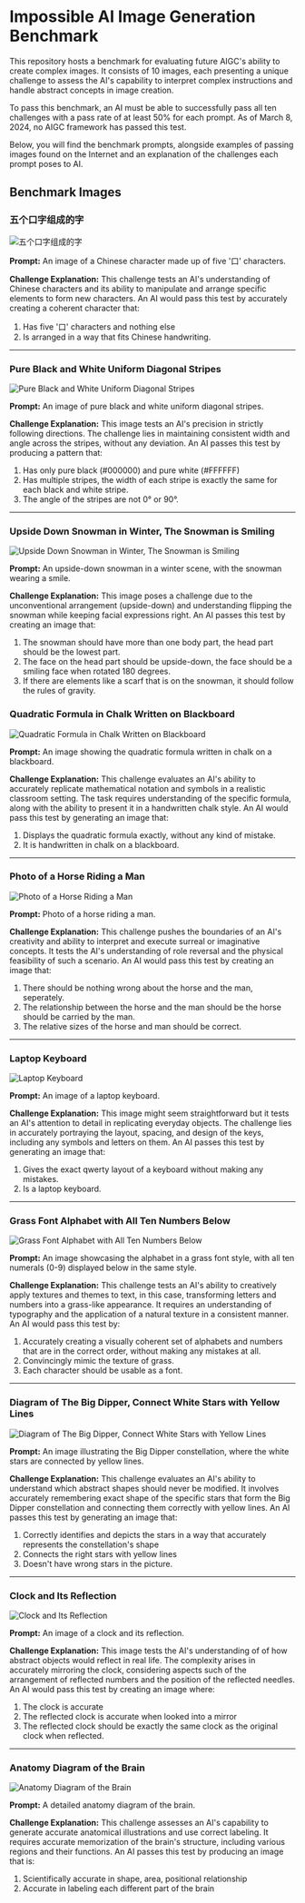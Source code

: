 # Impossible AI Image Generation Benchmark

This repository hosts a benchmark for evaluating future AIGC's ability to create complex images. It consists of 10 images, each presenting a unique challenge to assess the AI's capability to interpret complex instructions and handle abstract concepts in image creation.

To pass this benchmark, an AI must be able to successfully pass all ten challenges with a pass rate of at least 50% for each prompt. As of March 8, 2024, no AIGC framework has passed this test.

Below, you will find the benchmark prompts, alongside examples of passing images found on the Internet and an explanation of the challenges each prompt poses to AI.


## Benchmark Images

### 五个口字组成的字

![五个口字组成的字](五个口字组成的字.png)

**Prompt:** An image of a Chinese character made up of five '口' characters.

**Challenge Explanation:**
This challenge tests an AI's understanding of Chinese characters and its ability to manipulate and arrange specific elements to form new characters. An AI would pass this test by accurately creating a coherent character that:
1. Has five '口' characters and nothing else
2. Is arranged in a way that fits Chinese handwriting.

---

### Pure Black and White Uniform Diagonal Stripes

![Pure Black and White Uniform Diagonal Stripes](pure_black_white_uniform_diagonal_stripes.png)

**Prompt:** An image of pure black and white uniform diagonal stripes.

**Challenge Explanation:**
This image tests an AI's precision in strictly following directions. The challenge lies in maintaining consistent width and angle across the stripes, without any deviation. An AI passes this test by producing a pattern that:
1. Has only pure black (#000000) and pure white (#FFFFFF)
2. Has multiple stripes, the width of each stripe is exactly the same for each black and white stripe.
3. The angle of the stripes are not 0° or 90°.

---

### Upside Down Snowman in Winter, The Snowman is Smiling

![Upside Down Snowman in Winter, The Snowman is Smiling](upside_down_snowman_in_winter_the_snowman_is_smiling.png)

**Prompt:** An upside-down snowman in a winter scene, with the snowman wearing a smile.

**Challenge Explanation:**
This image poses a challenge due to the unconventional arrangement (upside-down) and understanding flipping the snowman while keeping facial expressions right. An AI passes this test by creating an image that:
1. The snowman should have more than one body part, the head part should be the lowest part.
2. The face on the head part should be upside-down, the face should be a smiling face when rotated 180 degrees.
3. If there are elements like a scarf that is on the snowman, it should follow the rules of gravity.

### Quadratic Formula in Chalk Written on Blackboard

![Quadratic Formula in Chalk Written on Blackboard](quadratic_formula_in_chalk_written_on_blackboard.png)

**Prompt:** An image showing the quadratic formula written in chalk on a blackboard.

**Challenge Explanation:**
This challenge evaluates an AI's ability to accurately replicate mathematical notation and symbols in a realistic classroom setting. The task requires understanding of the specific formula, along with the ability to present it in a handwritten chalk style. An AI would pass this test by generating an image that:
1. Displays the quadratic formula exactly, without any kind of mistake.
2. It is handwritten in chalk on a blackboard.


---

### Photo of a Horse Riding a Man

![Photo of a Horse Riding a Man](photo_of_a_horse_riding_a_man.png)

**Prompt:** Photo of a horse riding a man.

**Challenge Explanation:**
This challenge pushes the boundaries of an AI's creativity and ability to interpret and execute surreal or imaginative concepts. It tests the AI's understanding of role reversal and the physical feasibility of such a scenario. An AI would pass this test by creating an image that:
1. There should be nothing wrong about the horse and the man, seperately.
2. The relationship between the horse and the man should be the horse should be carried by the man. 
3. The relative sizes of the horse and man should be correct.

---

### Laptop Keyboard

![Laptop Keyboard](laptop_keyboard.png)

**Prompt:** An image of a laptop keyboard.

**Challenge Explanation:**
This image might seem straightforward but it tests an AI's attention to detail in replicating everyday objects. The challenge lies in accurately portraying the layout, spacing, and design of the keys, including any symbols and letters on them. An AI passes this test by generating an image that:
1. Gives the exact qwerty layout of a keyboard without making any mistakes.
2. Is a laptop keyboard.

---

### Grass Font Alphabet with All Ten Numbers Below

![Grass Font Alphabet with All Ten Numbers Below](grass_font_alphabet_with_all_ten_numbers_below.png)

**Prompt:** An image showcasing the alphabet in a grass font style, with all ten numerals (0-9) displayed below in the same style.

**Challenge Explanation:**
This challenge tests an AI's ability to creatively apply textures and themes to text, in this case, transforming letters and numbers into a grass-like appearance. It requires an understanding of typography and the application of a natural texture in a consistent manner. An AI would pass this test by:
1. Accurately creating a visually coherent set of alphabets and numbers that are in the correct order, without making any mistakes at all.
2. Convincingly mimic the texture of grass.
3. Each character should be usable as a font.

---

### Diagram of The Big Dipper, Connect White Stars with Yellow Lines

![Diagram of The Big Dipper, Connect White Stars with Yellow Lines](diagram_of_the_big_dipper_connect_white_stars_with_yellow_lines.png)

**Prompt:** An image illustrating the Big Dipper constellation, where the white stars are connected by yellow lines.

**Challenge Explanation:**
This challenge evaluates an AI's ability to understand which abstract shapes should never be modified. It involves accurately remembering exact shape of the specific stars that form the Big Dipper constellation and connecting them correctly with yellow lines. An AI passes this test by generating an image that:
1. Correctly identifies and depicts the stars in a way that accurately represents the constellation's shape
2. Connects the right stars with yellow lines 
3. Doesn't have wrong stars in the picture.

---

### Clock and Its Reflection

![Clock and Its Reflection](clock_and_its_reflection.png)

**Prompt:** An image of a clock and its reflection.

**Challenge Explanation:**
This image tests the AI's understanding of of how abstract objects would reflect in real life. The complexity arises in accurately mirroring the clock, considering aspects such of the arrangement of reflected numbers and the position of the reflected needles. An AI would pass this test by creating an image where:
1. The clock is accurate
2. The reflected clock is accurate when looked into a mirror
3. The reflected clock should be exactly the same clock as the original clock when reflected.

---

### Anatomy Diagram of the Brain

![Anatomy Diagram of the Brain](anatomy_diagram_of_the_brain.png)

**Prompt:** A detailed anatomy diagram of the brain.

**Challenge Explanation:**
This challenge assesses an AI's capability to generate accurate anatomical illustrations and use correct labeling. It requires accurate memorization of the brain's structure, including various regions and their functions. An AI passes this test by producing an image that is:
1. Scientifically accurate in shape, area, positional relationship
2. Accurate in labeling each different part of the brain
